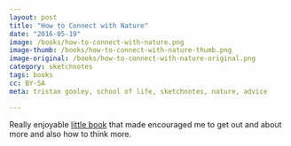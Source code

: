```yaml
---
layout: post
title: "How to Connect with Nature"
date: "2016-05-19"
image: /books/how-to-connect-with-nature.png
image-thumb: /books/how-to-connect-with-nature-thumb.png
image-original: /books/how-to-connect-with-nature-original.png
category: sketchnotes
tags: books
cc: BY-SA
meta: tristan gooley, school of life, sketchnotes, nature, advice

---
```


Really enjoyable [little book][amazon] that made encouraged me to get out and about more and also how to think more.

[amazon]:https://www.amazon.co.uk/How-Connect-Nature-School-Life/dp/0230768075/ref=as_li_ss_tl?s=books&ie=UTF8&qid=1470264430&sr=1-1&keywords=How+to+connect+with+nature&linkCode=sl1&tag=mearso-21&linkId=90394c3dff5e150fbed0cc76ad620d51
